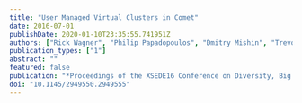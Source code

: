 ```yaml
---
title: "User Managed Virtual Clusters in Comet"
date: 2016-07-01
publishDate: 2020-01-10T23:35:55.741951Z
authors: ["Rick Wagner", "Philip Papadopoulos", "Dmitry Mishin", "Trevor Cooper", "Mahidhar Tatineti", "Gregor von Laszewski", "Fugang Wang", "Geoffrey C. Fox"]
publication_types: ["1"]
abstract: ""
featured: false
publication: "*Proceedings of the XSEDE16 Conference on Diversity, Big Data, and Science at Scale*"
doi: "10.1145/2949550.2949555"
---
```


